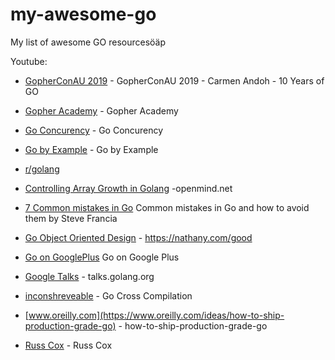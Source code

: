 # my-awesome-go
My list of awesome GO resourcesöäp

Youtube:
* [GopherConAU 2019](https://www.youtube.com/watch?v=6oF0UblqkGs) - GopherConAU 2019 - Carmen Andoh - 10 Years of GO
* [Gopher Academy](https://www.youtube.com/channel/UCx9QVEApa5BKLw9r8cnOFEA) -  Gopher Academy

* [Go Concurency](https://talks.golang.org/2012/concurrency.slide#1) - Go Concurency
* [Go by Example](https://gobyexample.com/) - Go by Example
* [r/golang](https://www.reddit.com/r/golang/)
* [Controlling Array Growth in Golang](http://openmymind.net/Controlling-Array-Growth-In-Golang/) -openmind.net
* [7 Common mistakes in Go](https://vimeopro.com/user24051491/gothamgo2014/video/115776445) Common mistakes in Go and how to avoid them by Steve Francia
* [Go Object Oriented Design](https://nathany.com/good/) -  https://nathany.com/good
* [Go on GooglePlus](https://plus.google.com/+golang) Go on Google Plus
* [Google Talks](https://talks.golang.org/) - talks.golang.org
* [inconshreveable](https://github.com/inconshreveable/gonative) - Go Cross Compilation
* [www.oreilly.com](https://www.oreilly.com/ideas/how-to-ship-production-grade-go) - how-to-ship-production-grade-go
* [Russ Cox](https://research.swtch.com/) - Russ Cox
